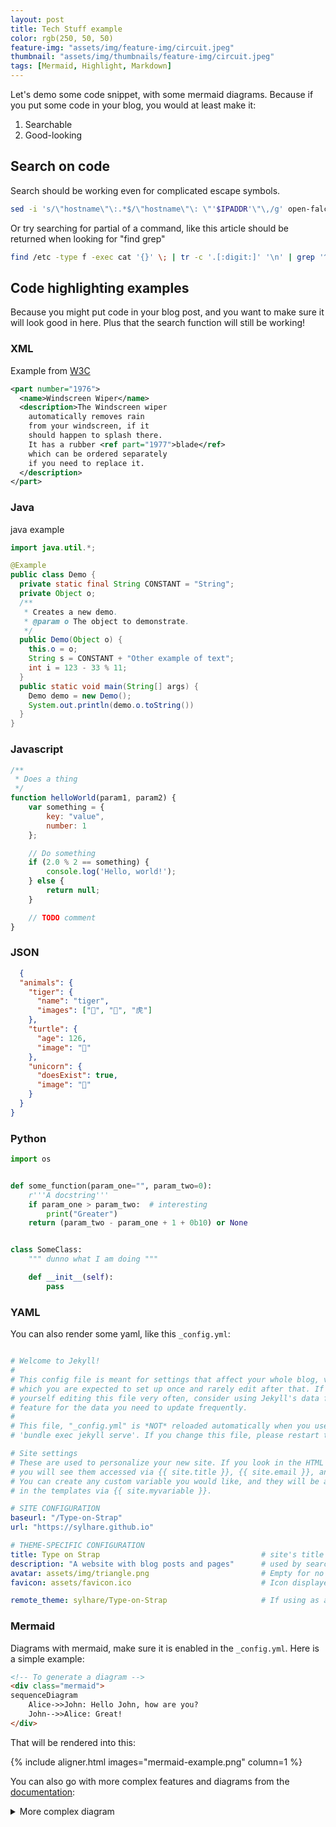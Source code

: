 ```yaml
---
layout: post
title: Tech Stuff example
color: rgb(250, 50, 50)
feature-img: "assets/img/feature-img/circuit.jpeg"
thumbnail: "assets/img/thumbnails/feature-img/circuit.jpeg"
tags: [Mermaid, Highlight, Markdown]
---
```


Let's demo some code snippet, with some mermaid diagrams.
Because if you put some code in your blog, you would at least make it:
1. Searchable
2. Good-looking

## Search on code

Search should be working even for complicated escape symbols.

```bash
sed -i 's/\"hostname\"\:.*$/\"hostname\"\: \"'$IPADDR'\"\,/g' open-falcon/agent/config/cfg.json
```

Or try searching for partial of a command, like this article should be returned when looking for "find grep"

```bash
find /etc -type f -exec cat '{}' \; | tr -c '.[:digit:]' '\n' | grep '^[^.][^.]*\.[^.][^.]*\.[^.][^.]*\.[^.][^.]*$'
```

## Code highlighting examples

Because you might put code in your blog post, and you want to make sure it will look good in here. Plus that the search
function will still be working!

### XML

Example from [W3C]
```xml
<part number="1976">
  <name>Windscreen Wiper</name>
  <description>The Windscreen wiper
    automatically removes rain
    from your windscreen, if it
    should happen to splash there.
    It has a rubber <ref part="1977">blade</ref>
    which can be ordered separately
    if you need to replace it.
  </description>
</part>
```

### Java

java example

```java
import java.util.*;

@Example
public class Demo {
  private static final String CONSTANT = "String";
  private Object o;
  /**
   * Creates a new demo.
   * @param o The object to demonstrate.
   */
  public Demo(Object o) {
    this.o = o;
    String s = CONSTANT + "Other example of text";
    int i = 123 - 33 % 11;
  }
  public static void main(String[] args) {
    Demo demo = new Demo();
    System.out.println(demo.o.toString())
  }
}
```

### Javascript

```javascript
/**
 * Does a thing
 */
function helloWorld(param1, param2) {
    var something = {
        key: "value",
        number: 1
    };

    // Do something
    if (2.0 % 2 == something) {
        console.log('Hello, world!');
    } else {
        return null;
    }

    // TODO comment
}
```

### JSON

```json
  {
  "animals": {
    "tiger": {
      "name": "tiger",
      "images": ["🐯", "🐅", "⻁"]
    },
    "turtle": {
      "age": 126,
      "image": "🐢"
    },
    "unicorn": {
      "doesExist": true,
      "image": "🦄"
    }
  }
}
```

### Python

```python
import os


def some_function(param_one="", param_two=0):
    r'''A docstring'''
    if param_one > param_two:  # interesting
        print("Greater")
    return (param_two - param_one + 1 + 0b10) or None


class SomeClass:
    """ dunno what I am doing """

    def __init__(self):
        pass
```

### YAML

You can also render some yaml, like this `_config.yml`:

```yml

# Welcome to Jekyll!
#
# This config file is meant for settings that affect your whole blog, values
# which you are expected to set up once and rarely edit after that. If you find
# yourself editing this file very often, consider using Jekyll's data files
# feature for the data you need to update frequently.
#
# This file, "_config.yml" is *NOT* reloaded automatically when you use
# 'bundle exec jekyll serve'. If you change this file, please restart the server process.

# Site settings
# These are used to personalize your new site. If you look in the HTML files,
# you will see them accessed via {{ site.title }}, {{ site.email }}, and so on.
# You can create any custom variable you would like, and they will be accessible
# in the templates via {{ site.myvariable }}.

# SITE CONFIGURATION
baseurl: "/Type-on-Strap"
url: "https://sylhare.github.io"

# THEME-SPECIFIC CONFIGURATION
title: Type on Strap                                    # site's title
description: "A website with blog posts and pages"      # used by search engines
avatar: assets/img/triangle.png                         # Empty for no avatar in navbar
favicon: assets/favicon.ico                             # Icon displayed in the tab

remote_theme: sylhare/Type-on-Strap                     # If using as a remote_theme in github
```

### Mermaid

Diagrams with mermaid, make sure it is enabled in the `_config.yml`.
Here is a simple example:

```html
<!-- To generate a diagram -->
<div class="mermaid">
sequenceDiagram
    Alice->>John: Hello John, how are you?
    John-->>Alice: Great!
</div>
```

That will be rendered into this:

{% include aligner.html images="mermaid-example.png" column=1 %}

You can also go with more complex features and diagrams from the [documentation](https://mermaid-js.github.io/mermaid/):

<details>
<summary>More complex diagram</summary>
<div class="mermaid">
sequenceDiagram
    participant Alice
    participant Bob
    Alice->>John: Hello John, how are you?
    loop Healthcheck
        John->>John: Fight against hypochondria
    end
    Note right of John: Rational thoughts prevail!
    John-->>Alice: Great!
    John->>Bob: How about you?
    Bob-->>John: Jolly good!
</div>
</details>

[W3C]: https://www.w3.org/standards/xml/core
